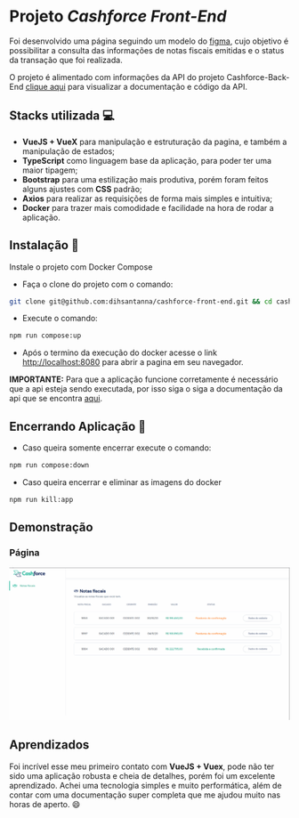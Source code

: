 
# Projeto *Cashforce Front-End*

Foi desenvolvido uma página seguindo um modelo do [figma](https://www.figma.com/file/m82rvaRyNaYV5VC4QcvaoZ/Teste-Cashfroce), cujo objetivo é possibilitar a consulta das informações de notas fiscais emitidas e o status da transação que foi realizada.

O projeto é alimentado com informações da API do projeto Cashforce-Back-End [clique aqui](https://github.com/dihsantanna/cashforce-back-end) para visualizar a documentação e código da API.






## Stacks utilizada :computer:

* **VueJS + VueX** para manipulação e estruturação da pagina, e também a manipulação de estados;
* **TypeScript** como linguagem base da aplicação, para poder ter uma maior tipagem;
* **Bootstrap** para uma estilização mais produtiva, porém foram feitos alguns ajustes com **CSS** padrão;
* **Axios** para realizar as requisições de forma mais simples e intuitiva;
* **Docker** para trazer mais comodidade e facilidade na hora de rodar a aplicação.


## Instalação :rocket:

Instale o projeto com Docker Compose

* Faça o clone do projeto com o comando:
```bash
git clone git@github.com:dihsantanna/cashforce-front-end.git && cd cashforce-front-end
```

* Execute o comando:
```bash
npm run compose:up
```

* Após o termino da execução do docker acesse o link [http://localhost:8080](http://localhost:8080)
para abrir a pagina em seu navegador.

**IMPORTANTE:** Para que a aplicação funcione corretamente
é necessário que a api esteja sendo executada, por isso siga o 
siga a documentação da api que se encontra [aqui](https://github.com/dihsantanna/cashforce-back-end#iniciando-o-back-end-rocket).  
## Encerrando Aplicação :no_entry_sign:

* Caso queira somente encerrar execute o comando:
```bash
npm run compose:down
```

* Caso queira encerrar e eliminar as imagens do docker
```bash
npm run kill:app
```
## Demonstração

### Página
![demonstração da pagina](demononstracao.gif)


## Aprendizados

Foi incrível esse meu primeiro contato com **VueJS + Vuex**, pode não ter sido uma aplicação robusta e cheia de detalhes, porém foi um excelente aprendizado.
Achei uma tecnologia simples e muito performática, além de contar com uma documentação super completa que me ajudou muito nas horas de aperto. :smile:
